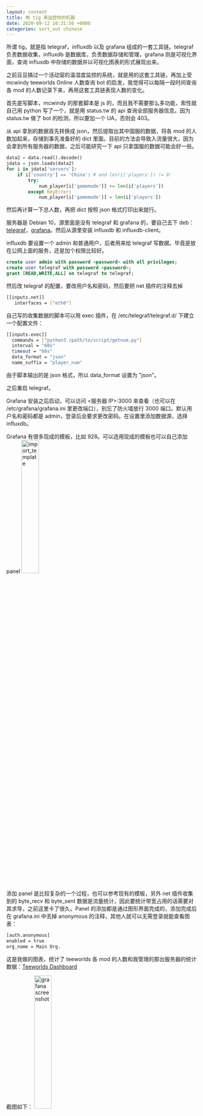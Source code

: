```yaml
---
layout: content
title: 用 tig 来监控你的机器
date: 2020-09-12 16:31:56 +0800
categories: sort_out chinese
---
```


所谓 tig，就是指 telegraf，influxdb 以及 grafana 组成的一套工具链。telegraf 负责数据收集，influxdb 是数据库，负责数据存储和管理，grafana 则是可视化界面，查询 influxdb 中存储的数据并以可视化图表的形式展现出来。

<!--more-->

之前豆豆搞过一个活动室的温湿度监控的系统，就是用的这套工具链，再加上受 mcwindy teeworlds Online 人数查询 bot 的启发，我觉得可以每隔一段时间查询各 mod 的人数记录下来，再用这套工具链表现人数的变化。

首先是写脚本，mcwindy 的那套脚本是 js 的，而且我不需要那么多功能，索性就自己用 python 写了一个，就是用 status.tw 的 api 查询全部服务器信息。因为 status.tw 做了 bot 的检测，所以要加一个 UA，否则会 403。

从 api 拿到的数据首先转换成 json，然后提取出其中国服的数据，将各 mod 的人数加起来，存储到事先准备好的 dict 里面。目前的方法会导致入流量很大，因为会拿到所有服务器的数据，之后可能研究一下 api 只拿国服的数据可能会好一些。

```python
data2 = data.read().decode()
jdata = json.loads(data2)
for i in jdata['servers']:
    if i['country'] == 'China': # and len(i['players']) != 0:
        try:
            num_player[i['gamemode']] += len(i['players'])
        except KeyError:
            num_player[i['gamemode']] = len(i['players'])
```

然后再计算一下总人数，再把 dict 按照 json 格式打印出来就行。

服务器是 Debian 10，源里面是没有 telegraf 和 grafana 的，要自己去下 deb：[telegraf](https://github.com/influxdata/telegraf/releases)，[grafana](https://grafana.com/grafana/download)。然后从源里安装 influxdb 和 influxdb-client。

influxdb 要设置一个 admin 和普通用户，后者用来给 telegraf 写数据。毕竟是放在公网上面的服务，还是加个权限比较好。

```sql
create user admin with password <password> with all privileges; 
create user telegraf with password <password>;
grant [READ,WRITE,ALL] on telegraf to telegraf;
```

然后改 telegraf 的配置，要改用户名和密码，然后要把 net 插件的注释去掉

```sh
[[inputs.net]]
   interfaces = ["eth0"]
```

自己写的收集数据的脚本可以用 exec 插件，在 /etc/telegraf/telegraf.d/ 下建立一个配置文件：

```sh
[[inputs.exec]]
  commands = ["python3 /path/to/script/getnum.py"]
  interval = "60s"
  timeout = "60s"
  data_format = "json"
  name_suffix = "player_num"
```

由于脚本输出的是 json 格式，所以 data_format 设置为 "json"。

之后重启 telegraf。

Grafana 安装之后启动，可以访问 <服务器 IP>:3000 来查看（也可以在 /etc/grafana/grafana.ini 里更改端口），别忘了防火墙放行 3000 端口。默认用户名和密码都是 admin，登录后会要求更改密码。在设置里添加数据源，选择 influxdb。

Grafana 有很多现成的模板，比如 928。可以选用现成的模板也可以自己添加 panel
<img alt="import_template" src='{{ "/assets/import_template.png" | absolute_url }}' width="30%">

添加 panel 是比较复杂的一个过程，也可以参考现有的模板，另外 net 插件收集到的 byte_recv 和 byte_sent 数据是流量统计，因此要统计带宽占用的话需要对其求导，之前这里卡了很久。Panel 的添加都是通过图形界面完成的，添加完成后在 grafana.ini 中去掉 anonymous 的注释，其他人就可以无需登录就能查看图表：

```sh
[auth.anonymous]
enabled = true
org_name = Main Org.
```

这是我做的图表，统计了 teeworlds 各 mod 的人数和我管理的那台服务器的统计数据：[Teeworlds Dashboard](http://47.101.147.245:3000/d/LH3kRzdMk/teeworlds-dashboard?orgId=1)

截图如下：
<img alt="grafana screenshot" src='{{ "/assets/grafana.png" | absolute_url }}' width="30%">
